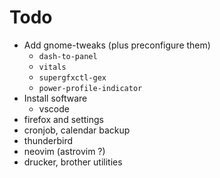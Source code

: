 # Todo

- Add gnome-tweaks (plus preconfigure them)
  - `dash-to-panel`
  - `vitals`
  - `supergfxctl-gex`
  - `power-profile-indicator`
- Install software
  - vscode
- firefox and settings
- cronjob, calendar backup
- thunderbird
- neovim (astrovim ?)
- drucker, brother utilities
